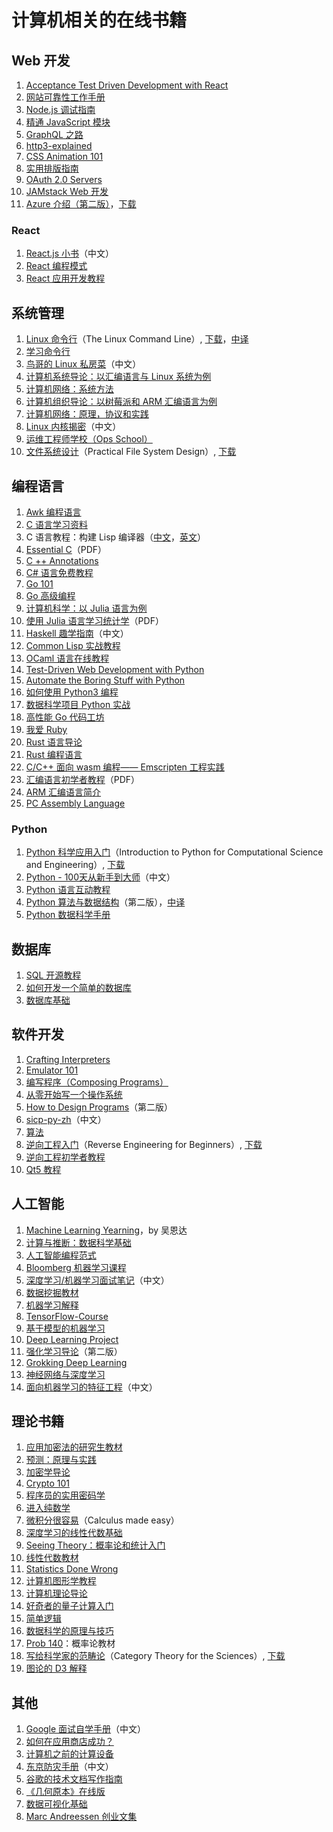# 计算机相关的在线书籍

## Web 开发

1.  [Acceptance Test Driven Development with React](https://leanpub.com/build-react-app-with-atdd)
5.  [网站可靠性工作手册](https://landing.google.com/sre/book.html)
6.  [Node.js 调试指南](https://github.com/nswbmw/node-in-debugging)
7.  [精通 JavaScript 模块](https://github.com/mjavascript/mastering-modular-javascript)
8.  [GraphQL 之路](https://www.robinwieruch.de/the-road-to-graphql-book/)
9.  [http3\-explained](https://github.com/bagder/http3-explained)
10.  [CSS Animation 101](https://github.com/cssanimation/css-animation-101)
11.  [实用排版指南](https://practicaltypography.com/)
12.  [OAuth 2.0 Servers](https://www.oauth.com/)
13.  [JAMstack Web 开发](https://www.netlify.com/oreilly-jamstack/)
14.  [Azure 介绍（第二版）](https://azure.microsoft.com/en-us/resources/azure-for-architects/)，[下载](https://github.com/PacktPublishing/Azure-for-Architects)

### React

1.  [React.js 小书](http://huziketang.mangojuice.top/books/react/)（中文）
1.  [React 编程模式](https://github.com/krasimir/react-in-patterns)
2.  [React 应用开发教程](https://github.com/tyroprogrammer/learn-react-app/tree/master/src/tutorial)

## [](#系统管理)系统管理

1.  [Linux 命令行](http://linuxcommand.org/tlcl.php)（The Linux Command Line）, [下载](http://sourceforge.net/projects/linuxcommand/files/TLCL/13.07/TLCL-13.07.pdf/download)，[中译](http://billie66.github.io/TLCL/index.html)
2.  [学习命令行](https://hellowebbooks.com/learn-command-line/)
3.  [鸟哥的 Linux 私房菜](http://linux.vbird.org/)（中文）
4.  [计算机系统导论：以汇编语言与 Linux 系统为例](http://bob.cs.sonoma.edu/IntroCompOrg-x64/book.html)
5.  [计算机网络：系统方法](https://github.com/SystemsApproach/book)
6.  [计算机组织导论：以树莓派和 ARM 汇编语言为例](http://bob.cs.sonoma.edu/IntroCompOrg-RPi/frontmatter-1.html)
7.  [计算机网络：原理，协议和实践](http://cnp3book.info.ucl.ac.be/#)
8.  [Linux 内核揭密](https://xinqiu.gitbooks.io/linux-insides-cn/content/index.html)（中文）
9.  [运维工程师学校（Ops School）](http://www.opsschool.org/)
10.  [文件系统设计](https://www.amazon.com/exec/obidos/ASIN/1558604979/qid=1012094537/sr=8-1/ref=sr_8_71_1/103-9130044-4352613)（Practical File System Design）, [下载](http://www.nobius.org/~dbg/practical-file-system-design.pdf)

## [](#编程语言)编程语言

1.  [Awk 编程语言](https://ia802309.us.archive.org/25/items/pdfy-MgN0H1joIoDVoIC7/The_AWK_Programming_Language.pdf)
2.  [C 语言学习资料](http://www.isthe.com/chongo/tech/comp/c/index.html)
3.  C 语言教程：构建 Lisp 编译器（[中文](https://ksco.gitbooks.io/build-your-own-lisp/)，[英文](http://www.buildyourownlisp.com/contents)）
4.  [Essential C](http://cslibrary.stanford.edu/101/EssentialC.pdf)（PDF）
5.  [C ++ Annotations](http://www.icce.rug.nl/documents/cplusplus/)
6.  [C# 语言免费教程](https://www.tutlane.com/tutorial/csharp/csharp-tutorial)
7.  [Go 101](https://go101.org/)
8.  [Go 高级编程](https://github.com/chai2010/advanced-go-programming-book)
9.  [计算机科学：以 Julia 语言为例](https://benlauwens.github.io/ThinkJulia.jl/latest/book.html)
10.  [使用 Julia 语言学习统计学](https://people.smp.uq.edu.au/YoniNazarathy/julia-stats/StatisticsWithJulia.pdf)（PDF）
11.  [Haskell 趣学指南](http://fleurer.github.io/lyah/)（中文）
12.  [Common Lisp 实战教程](http://www.gigamonkeys.com/book/)
13.  [OCaml 语言在线教程](http://www.cs.cornell.edu/courses/cs3110/2019sp/textbook/)
19.  [Test\-Driven Web Development with Python](https://www.obeythetestinggoat.com/pages/book.html#toc)
20.  [Automate the Boring Stuff with Python](https://automatetheboringstuff.com/)
21.  [如何使用 Python3 编程](https://www.digitalocean.com/community/tutorials/digitalocean-ebook-how-to-code-in-python)
22.  [数据科学项目 Python 实战](https://www.digitalocean.com/community/tutorials/machine-learning-projects-python-a-digitalocean-ebook)
23.  [高性能 Go 代码工坊](https://dave.cheney.net/high-performance-go-workshop/gopherchina-2019.html)
24.  [我爱 Ruby](https://i-love-ruby.gitlab.io/)
25.  [Rust 语言导论](https://stevedonovan.github.io/rust-gentle-intro/readme.html)
26.  [Rust 编程语言](https://www.jyotirmoy.net/posts/2018-12-01-rust-book.html)
27.  [C/C++ 面向 wasm 编程—— Emscripten 工程实践](https://github.com/3dgen/cppwasm-book)
28.  [汇编语言初学者教程](https://yurichev.com/writings/AL4B-EN.pdf)（PDF）
29.  [ARM 汇编语言简介](http://bob.cs.sonoma.edu/IntroCompOrg-RPi/intro-co-rpi.html)
30.  [PC Assembly Language](https://pacman128.github.io/pcasm/)

### Python

1.  [Python 科学应用入门](http://www.freetechbooks.com/introduction-to-python-for-computational-science-and-engineering-t884.html)（Introduction to Python for Computational Science and Engineering）, [下载](http://www.southampton.ac.uk/~fangohr/training/python/pdfs/Python-for-Computational-Science-and-Engineering.pdf)
15.  [Python \- 100天从新手到大师](https://github.com/jackfrued/Python-100-Days)（中文）
16.  [Python 语言互动教程](http://projectpython.net/chapter00/)
17.  [Python 算法与数据结构](http://interactivepython.org/runestone/static/pythonds/index.html)（第二版），[中译](https://github.com/facert/python-data-structure-cn)
18.  [Python 数据科学手册](https://github.com/jakevdp/PythonDataScienceHandbook)

## [](#数据库)数据库

1.  [SQL 开源教程](https://selectstarsql.com/)
2.  [如何开发一个简单的数据库](https://cstack.github.io/db_tutorial/)
3.  [数据库基础](http://webdam.inria.fr/Alice/)

## [](#软件开发)软件开发

1.  [Crafting Interpreters](http://craftinginterpreters.com/)
2.  [Emulator 101](http://www.emulator101.com/)
3.  [编写程序（Composing Programs）](http://www.composingprograms.com/)
4.  [从零开始写一个操作系统](https://github.com/cfenollosa/os-tutorial)
5.  [How to Design Programs](https://htdp.org/2018-01-06/Book/index.html)（第二版）
6.  [sicp\-py\-zh](https://github.com/wizardforcel/sicp-py-zh)（中文）
7.  [算法](https://github.com/jeffgerickson/algorithms)
8.  [逆向工程入门](https://github.com/dennis714/RE-for-beginners)（Reverse Engineering for Beginners）, [下载](http://beginners.re/Reverse_Engineering_for_Beginners-en.pdf)
9.  [逆向工程初学者教程](https://www.begin.re/)
10.  [Qt5 教程](https://qmlbook.github.io/)

## [](#人工智能)人工智能

1.  [Machine Learning Yearning](https://github.com/ajaymache/machine-learning-yearning)，by 吴恩达
2.  [计算与推断：数据科学基础](https://ds8.gitbooks.io/textbook/content/)
3.  [人工智能编程范式](https://github.com/norvig/paip-lisp)
4.  [Bloomberg 机器学习课程](https://bloomberg.github.io/foml/)
5.  [深度学习/机器学习面试笔记](https://github.com/imhuay/Interview_Notes-Chinese)（中文）
6.  [数据挖掘教材](https://www-users.cs.umn.edu/~kumar001/dmbook/index.php)
7.  [机器学习解释](https://christophm.github.io/interpretable-ml-book/)
8.  [TensorFlow\-Course](https://github.com/open-source-for-science/TensorFlow-Course)
9.  [基于模型的机器学习](http://mbmlbook.com/)
10.  [Deep Learning Project](https://github.com/Spandan-Madan/DeepLearningProject)
11.  [强化学习导论](http://incompleteideas.net/book/the-book.html)（第二版）
12.  [Grokking Deep Learning](https://livebook.manning.com/#!/book/grokking-deep-learning/)
13.  [神经网络与深度学习](https://github.com/nndl/nndl.github.io)
14.  [面向机器学习的特征工程](http://fe4ml.apachecn.org/#/)（中文）

## [](#理论书籍)理论书籍

1.  [应用加密法的研究生教材](http://toc.cryptobook.us/)
2.  [预测：原理与实践](https://otexts.org/fpp2/)
3.  [加密学导论](https://intensecrypto.org/public/)
4.  [Crypto 101](https://www.crypto101.io/)
5.  [程序员的实用密码学](https://cryptobook.nakov.com/)
6.  [进入纯数学](https://infinitedescent.xyz/)
7.  [微积分很容易](http://calculusmadeeasy.org/)（Calculus made easy）
8.  [深度学习的线性代数基础](https://hadrienj.github.io/posts/Deep-Learning-Book-Series-Introduction/)
9.  [Seeing Theory：概率论和统计入门](https://seeing-theory.brown.edu/#firstPage)
10.  [线性代数教材](http://joshua.smcvt.edu/linearalgebra/#current_version)
11.  [Statistics Done Wrong](https://www.statisticsdonewrong.com/index.html)
12.  [计算机图形学教程](http://www.scratchapixel.com/)
13.  [计算机理论导论](https://introtcs.org/public/index.html)
14.  [好奇者的量子计算入门](https://quantum.country/qcvc)
15.  [简单逻辑](https://book.simply-logical.space/)
16.  [数据科学的原理与技巧](https://www.textbook.ds100.org/)
17.  [Prob 140](http://prob140.org/textbook/chapters/README)：概率论教材
18.  [写给科学家的范畴论](http://category-theory.mitpress.mit.edu/)（Category Theory for the Sciences）, [下载](https://github.com/mmai/Category-Theory-for-the-Sciences)
19.  [图论的 D3 解释](https://mrpandey.github.io/d3graphTheory/index.html)

## [](#其他)其他

1.  [Google 面试自学手册](https://github.com/jwasham/coding-interview-university/blob/master/translations/README-cn.md)（中文）
3.  [如何在应用商店成功？](https://github.com/amirrajan/survivingtheappstore)
4.  [计算机之前的计算设备](http://ed-thelen.org/comp-hist/CBC.html)
5.  [东京防灾手册](http://www.metro.tokyo.jp/chinese/guide/bosai/index.html)（中文）
6.  [谷歌的技术文档写作指南](https://developers.google.com/style/)
7.  [《几何原本》在线版](https://www.c82.net/euclid/)
8.  [数据可视化基础](https://serialmentor.com/dataviz/)
9.  [Marc Andreessen 创业文集](https://pmarchive.com/)
